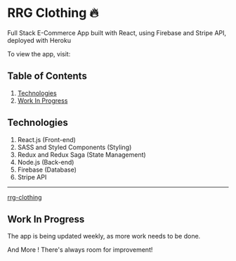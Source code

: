 # RRG Clothing :fire:

Full Stack E-Commerce App built with React, using Firebase and Stripe API, deployed with Heroku

To view the app, visit:

## Table of Contents

1. [Technologies](#technologies)
2. [Work In Progress](#work-in-progress)

## Technologies

1. React.js (Front-end)
2. SASS and Styled Components (Styling)
3. Redux and Redux Saga (State Management)
4. Node.js (Back-end)
5. Firebase (Database)
6. Stripe API

---
[rrg-clothing](https://i.imgur.com/z0pIgxg.png)

## Work In Progress

The app is being updated weekly, as more work needs to be done.

And More ! There's always room for improvement!
